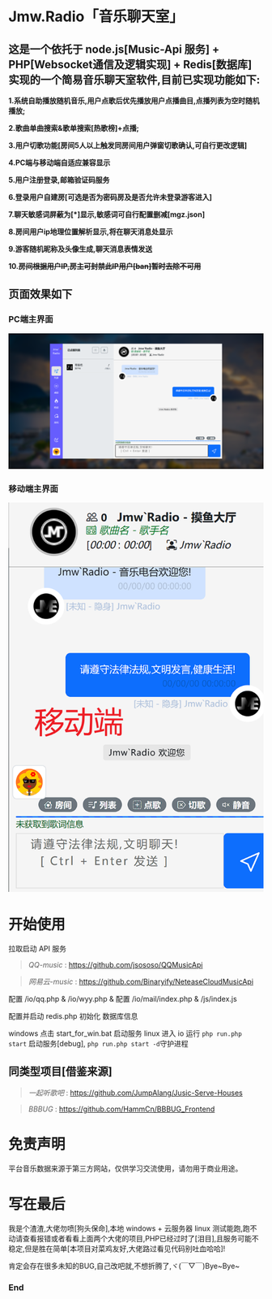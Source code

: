 

# **Jmw.Radio「音乐聊天室」**


## 这是一个依托于 node.js[Music-Api 服务] + PHP[Websocket通信及逻辑实现] + Redis[数据库] 实现的一个简易音乐聊天室软件,目前已实现功能如下:

**1.系统自助播放随机音乐,用户点歌后优先播放用户点播曲目,点播列表为空时随机播放;**

**2.歌曲单曲搜索&歌单搜索[热歌榜]+点播;**

**3.用户切歌功能[房间5人以上触发同房间用户弹窗切歌确认,可自行更改逻辑]**

**4.PC端与移动端自适应兼容显示**

**5.用户注册登录,邮箱验证码服务**

**6.登录用户自建房[可选是否为密码房及是否允许未登录游客进入]**

**7.聊天敏感词屏蔽为[*]显示,敏感词可自行配置删减[mgz.json]**

**8.房间用户ip地理位置解析显示,将在聊天消息处显示**

**9.游客随机昵称及头像生成,聊天消息表情发送**

**10.~~房间根据用户IP,房主可封禁此IP用户[ban]暂时去除不可用~~**


## 页面效果如下
### PC端主界面
[![PC端主界面](Snipaste_2023-04-24_11-49-00.png "PC端主界面")](Snipaste_2023-04-24_11-49-00.png "PC端主界面")

### 移动端主界面
[![移动端主界面](Snipaste_2023-04-24_11-49-51.png "移动端主界面")](Snipaste_2023-04-24_11-49-51.png "移动端主界面")

# 开始使用
拉取启动 API 服务

> *QQ-music* : https://github.com/jsososo/QQMusicApi

> *网易云-music* : https://github.com/Binaryify/NeteaseCloudMusicApi

配置 /io/qq.php & /io/wyy.php & 配置 /io/mail/index.php & /js/index.js

配置并启动 redis.php 初始化 数据库信息

windows 点击 start_for_win.bat 启动服务
linux 进入 io 运行 `php run.php start` 启动服务[debug], `php run.php start -d`守护进程

## 同类型项目[借鉴来源]
> *一起听歌吧* : https://github.com/JumpAlang/Jusic-Serve-Houses

> *BBBUG* : https://github.com/HammCn/BBBUG_Frontend

# 免责声明
平台音乐数据来源于第三方网站，仅供学习交流使用，请勿用于商业用途。

# 写在最后
我是个渣渣,大佬勿喷[狗头保命],本地 windows + 云服务器 linux 测试能跑,跑不动请查看报错或者看看上面两个大佬的项目,PHP已经过时了[泪目],且服务可能不稳定,但是胜在简单[本项目对菜鸡友好,大佬路过看见代码别吐血哈哈]!

肯定会存在很多未知的BUG,自己改吧就,不想折腾了,ヾ(￣▽￣)Bye~Bye~

### End
			

